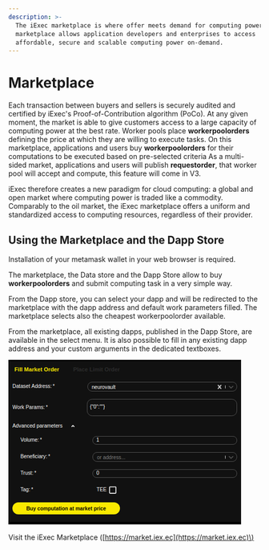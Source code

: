 ```yaml
---
description: >-
  The iExec marketplace is where offer meets demand for computing power.The
  marketplace allows application developers and enterprises to access
  affordable, secure and scalable computing power on-demand.
---
```


# Marketplace

Each transaction between buyers and sellers is securely audited and certified by iExec's Proof-of-Contribution algorithm \(PoCo\). At any given moment, the market is able to give customers access to a large capacity of computing power at the best rate. Worker pools place **workerpoolorders** defining the price at which they are willing to execute tasks. On this marketplace, applications and users buy **workerpoolorders** for their computations to be executed based on pre-selected criteria As a multi-sided market, applications and users will publish **requestorder**, that worker pool will accept and compute, this feature will come in V3.

iExec therefore creates a new paradigm for cloud computing: a global and open market where computing power is traded like a commodity. Comparably to the oil market, the iExec marketplace offers a uniform and standardized access to computing resources, regardless of their provider.

## Using the Marketplace and the Dapp Store

Installation of your metamask wallet in your web browser is required.

The marketplace, the Data store and the Dapp Store allow to buy **workerpoolorders** and submit computing task in a very simple way.

From the Dapp store, you can select your dapp and will be redirected to the marketplace with the dapp address and default work parameters filled. The marketplace selects also the cheapest workerpoolorder available.

From the marketplace, all existing dapps, published in the Dapp Store, are available in the select menu. It is also possible to fill in any existing dapp address and your custom arguments in the dedicated textboxes.

![](.gitbook/assets/buy_sell.png)

Visit the iExec Marketplace \([https://market.iex.ec](https://market.iex.ec)\)

